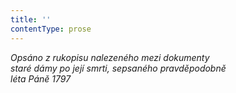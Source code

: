 ```yaml
---
title: ''
contentType: prose
---
```


<section>

_Opsáno z rukopisu nalezeného mezi dokumenty  
staré dámy po její smrti, sepsaného pravděpodobně  
léta Páně 1797_

</section>
